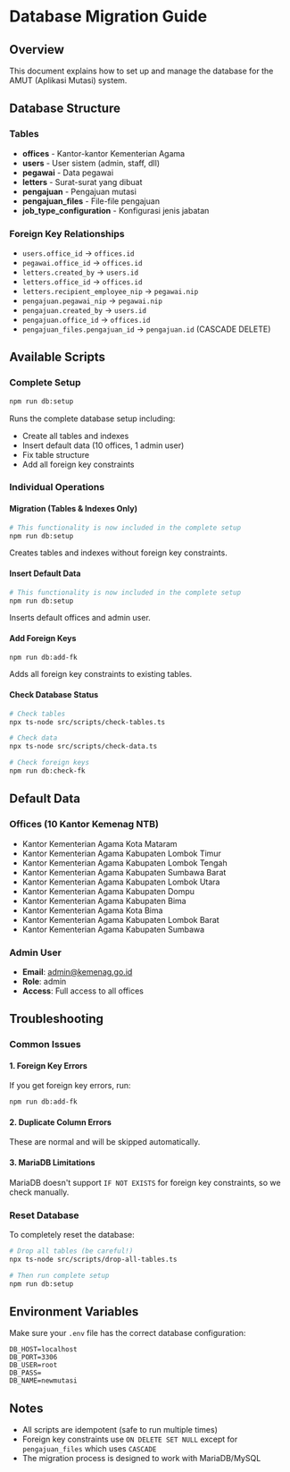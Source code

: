 # Database Migration Guide

## Overview
This document explains how to set up and manage the database for the AMUT (Aplikasi Mutasi) system.

## Database Structure

### Tables
- **offices** - Kantor-kantor Kementerian Agama
- **users** - User sistem (admin, staff, dll)
- **pegawai** - Data pegawai
- **letters** - Surat-surat yang dibuat
- **pengajuan** - Pengajuan mutasi
- **pengajuan_files** - File-file pengajuan
- **job_type_configuration** - Konfigurasi jenis jabatan

### Foreign Key Relationships
- `users.office_id` → `offices.id`
- `pegawai.office_id` → `offices.id`
- `letters.created_by` → `users.id`
- `letters.office_id` → `offices.id`
- `letters.recipient_employee_nip` → `pegawai.nip`
- `pengajuan.pegawai_nip` → `pegawai.nip`
- `pengajuan.created_by` → `users.id`
- `pengajuan.office_id` → `offices.id`
- `pengajuan_files.pengajuan_id` → `pengajuan.id` (CASCADE DELETE)

## Available Scripts

### Complete Setup
```bash
npm run db:setup
```
Runs the complete database setup including:
- Create all tables and indexes
- Insert default data (10 offices, 1 admin user)
- Fix table structure
- Add all foreign key constraints

### Individual Operations

#### Migration (Tables & Indexes Only)
```bash
# This functionality is now included in the complete setup
npm run db:setup
```
Creates tables and indexes without foreign key constraints.

#### Insert Default Data
```bash
# This functionality is now included in the complete setup
npm run db:setup
```
Inserts default offices and admin user.

#### Add Foreign Keys
```bash
npm run db:add-fk
```
Adds all foreign key constraints to existing tables.

#### Check Database Status
```bash
# Check tables
npx ts-node src/scripts/check-tables.ts

# Check data
npx ts-node src/scripts/check-data.ts

# Check foreign keys
npm run db:check-fk
```

## Default Data

### Offices (10 Kantor Kemenag NTB)
- Kantor Kementerian Agama Kota Mataram
- Kantor Kementerian Agama Kabupaten Lombok Timur
- Kantor Kementerian Agama Kabupaten Lombok Tengah
- Kantor Kementerian Agama Kabupaten Sumbawa Barat
- Kantor Kementerian Agama Kabupaten Lombok Utara
- Kantor Kementerian Agama Kabupaten Dompu
- Kantor Kementerian Agama Kabupaten Bima
- Kantor Kementerian Agama Kota Bima
- Kantor Kementerian Agama Kabupaten Lombok Barat
- Kantor Kementerian Agama Kabupaten Sumbawa

### Admin User
- **Email**: admin@kemenag.go.id
- **Role**: admin
- **Access**: Full access to all offices

## Troubleshooting

### Common Issues

#### 1. Foreign Key Errors
If you get foreign key errors, run:
```bash
npm run db:add-fk
```

#### 2. Duplicate Column Errors
These are normal and will be skipped automatically.

#### 3. MariaDB Limitations
MariaDB doesn't support `IF NOT EXISTS` for foreign key constraints, so we check manually.

### Reset Database
To completely reset the database:
```bash
# Drop all tables (be careful!)
npx ts-node src/scripts/drop-all-tables.ts

# Then run complete setup
npm run db:setup
```

## Environment Variables
Make sure your `.env` file has the correct database configuration:
```env
DB_HOST=localhost
DB_PORT=3306
DB_USER=root
DB_PASS=
DB_NAME=newmutasi
```

## Notes
- All scripts are idempotent (safe to run multiple times)
- Foreign key constraints use `ON DELETE SET NULL` except for `pengajuan_files` which uses `CASCADE`
- The migration process is designed to work with MariaDB/MySQL
